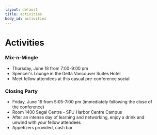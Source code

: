 ```yaml
---
layout: default
title: activities
body_id: activities
---
```


# Activities

<p class="lead">

<h3>Mix-n-Mingle</h3>
<ul>
<li> Thursday, June 18 from 7:00-9:00 pm</li>
<li> Spencer's Lounge in the Delta Vancouver Suites Hotel</li>
<li> Meet fellow attendees at this casual pre-conference social</li>
</ul>

<h3>Closing Party</h3>

<ul>
<li> Friday, June 19 from 5:05-7:00 pm (immediately following the close of the conference)</li>
<li> Room 1400 Segal Centre - SFU Harbor Centre Campus</li>
<li> After an intense day of learning and networking, enjoy a drink and unwind with your fellow attendees</li>
<li> Appetizers provided, cash bar </li>
</ul>
</p>

